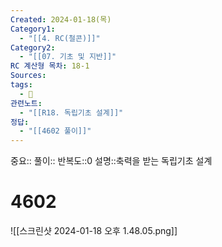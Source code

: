 ```yaml
---
Created: 2024-01-18(목)
Category1:
  - "[[4. RC(철콘)]]"
Category2:
  - "[[07. 기초 및 지반]]"
RC 계산형 목차: 18-1
Sources: 
tags:
  - 🧮
관련노트:
  - "[[R18. 독립기초 설계]]"
정답:
  - "[[4602 풀이]]"
---
```

중요::
풀이::
반복도::0
설명::축력을 받는 독립기초 설계

#  4602

![[스크린샷 2024-01-18 오후 1.48.05.png]]